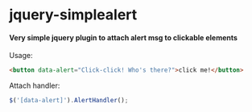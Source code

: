 # jquery-simplealert
#### Very simple jquery plugin to attach alert msg to clickable elements

Usage:
```html
<button data-alert="Click-click! Who's there?">click me!</button>
``` 
Attach handler:
```javascript
$('[data-alert]').AlertHandler();
```    
